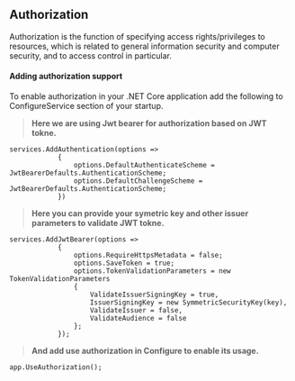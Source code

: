 ## Authorization

Authorization is the function of specifying access rights/privileges to resources, which is related to general information security and computer security, and to access control in particular.

#### Adding authorization support

To enable authorization in your .NET Core application add the following to ConfigureService section of your startup.

> <b>Here we are using Jwt bearer for authorization based on JWT tokne.</b>

```ASP.NET
services.AddAuthentication(options =>
            {
                options.DefaultAuthenticateScheme = JwtBearerDefaults.AuthenticationScheme;
                options.DefaultChallengeScheme = JwtBearerDefaults.AuthenticationScheme;
            })
```

> <b>Here you can provide your symetric key and other issuer parameters to validate JWT tokne.</b>

```ASP.NET 
services.AddJwtBearer(options =>
            {
                options.RequireHttpsMetadata = false;
                options.SaveToken = true;
                options.TokenValidationParameters = new TokenValidationParameters
                {
                    ValidateIssuerSigningKey = true,
                    IssuerSigningKey = new SymmetricSecurityKey(key),
                    ValidateIssuer = false,
                    ValidateAudience = false
                };
            });
```
> <b>And add use authorization in Configure to enable its usage.</b>

```
app.UseAuthorization();
```
